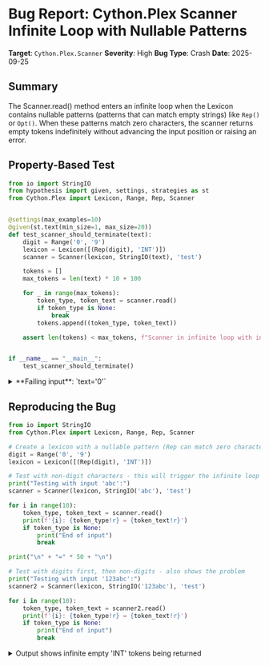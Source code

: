 # Bug Report: Cython.Plex Scanner Infinite Loop with Nullable Patterns

**Target**: `Cython.Plex.Scanner`
**Severity**: High
**Bug Type**: Crash
**Date**: 2025-09-25

## Summary

The Scanner.read() method enters an infinite loop when the Lexicon contains nullable patterns (patterns that can match empty strings) like `Rep()` or `Opt()`. When these patterns match zero characters, the scanner returns empty tokens indefinitely without advancing the input position or raising an error.

## Property-Based Test

```python
from io import StringIO
from hypothesis import given, settings, strategies as st
from Cython.Plex import Lexicon, Range, Rep, Scanner


@settings(max_examples=10)
@given(st.text(min_size=1, max_size=20))
def test_scanner_should_terminate(text):
    digit = Range('0', '9')
    lexicon = Lexicon([(Rep(digit), 'INT')])
    scanner = Scanner(lexicon, StringIO(text), 'test')

    tokens = []
    max_tokens = len(text) * 10 + 100

    for _ in range(max_tokens):
        token_type, token_text = scanner.read()
        if token_type is None:
            break
        tokens.append((token_type, token_text))

    assert len(tokens) < max_tokens, f"Scanner in infinite loop with input {text!r}"


if __name__ == "__main__":
    test_scanner_should_terminate()
```

<details>

<summary>
**Failing input**: `text='0'`
</summary>
```
Traceback (most recent call last):
  File "/home/npc/pbt/agentic-pbt/worker_/44/hypo.py", line 26, in <module>
    test_scanner_should_terminate()
    ~~~~~~~~~~~~~~~~~~~~~~~~~~~~~^^
  File "/home/npc/pbt/agentic-pbt/worker_/44/hypo.py", line 7, in test_scanner_should_terminate
    @given(st.text(min_size=1, max_size=20))
                   ^^^
  File "/home/npc/miniconda/lib/python3.13/site-packages/hypothesis/core.py", line 2124, in wrapped_test
    raise the_error_hypothesis_found
  File "/home/npc/pbt/agentic-pbt/worker_/44/hypo.py", line 22, in test_scanner_should_terminate
    assert len(tokens) < max_tokens, f"Scanner in infinite loop with input {text!r}"
           ^^^^^^^^^^^^^^^^^^^^^^^^
AssertionError: Scanner in infinite loop with input '0'
Falsifying example: test_scanner_should_terminate(
    text='0',
)
```
</details>

## Reproducing the Bug

```python
from io import StringIO
from Cython.Plex import Lexicon, Range, Rep, Scanner

# Create a lexicon with a nullable pattern (Rep can match zero characters)
digit = Range('0', '9')
lexicon = Lexicon([(Rep(digit), 'INT')])

# Test with non-digit characters - this will trigger the infinite loop
print("Testing with input 'abc':")
scanner = Scanner(lexicon, StringIO('abc'), 'test')

for i in range(10):
    token_type, token_text = scanner.read()
    print(f'{i}: {token_type!r} = {token_text!r}')
    if token_type is None:
        print("End of input")
        break

print("\n" + "=" * 50 + "\n")

# Test with digits first, then non-digits - also shows the problem
print("Testing with input '123abc':")
scanner2 = Scanner(lexicon, StringIO('123abc'), 'test')

for i in range(10):
    token_type, token_text = scanner2.read()
    print(f'{i}: {token_type!r} = {token_text!r}')
    if token_type is None:
        print("End of input")
        break
```

<details>

<summary>
Output shows infinite empty 'INT' tokens being returned
</summary>
```
Testing with input 'abc':
0: 'INT' = ''
1: 'INT' = ''
2: 'INT' = ''
3: 'INT' = ''
4: 'INT' = ''
5: 'INT' = ''
6: 'INT' = ''
7: 'INT' = ''
8: 'INT' = ''
9: 'INT' = ''

==================================================

Testing with input '123abc':
0: 'INT' = '123'
1: 'INT' = ''
2: 'INT' = ''
3: 'INT' = ''
4: 'INT' = ''
5: 'INT' = ''
6: 'INT' = ''
7: 'INT' = ''
8: 'INT' = ''
9: 'INT' = ''
```
</details>

## Why This Is A Bug

This violates expected scanner behavior in several critical ways:

1. **Infinite loop causes program hang**: The scanner gets stuck returning empty tokens forever, causing the program to hang and consume unbounded CPU and memory resources. This makes any code using nullable patterns completely unusable.

2. **Fundamental regex operations broken**: `Rep()` (zero or more) and `Opt()` (optional) are essential regex operations documented in the Cython.Plex API. These are not edge cases - they're core functionality that any lexer should handle properly.

3. **Inconsistent behavior**: The related pattern `Rep1()` (one or more) correctly raises `UnrecognizedInput` when it can't match, showing that the library knows how to handle non-matching input. The fact that `Rep()` loops infinitely instead is inconsistent.

4. **No forward progress guarantee**: Every lexer must ensure forward progress through the input. When a zero-width match occurs, the scanner should either advance by at least one character or raise an error, never get stuck at the same position.

5. **Silent failure mode**: The scanner doesn't raise an exception or give any indication of the problem - it just silently loops forever, making debugging difficult in production code.

## Relevant Context

The bug occurs in `/home/npc/miniconda/lib/python3.13/site-packages/Cython/Plex/Scanners.py` in the `scan_a_token()` method around lines 142-168. When a pattern successfully matches zero characters, the method returns the empty match without checking if any input was consumed. This causes the scanner to remain at the same position and match the same empty string again on the next call.

The issue affects any pattern that can match zero characters:
- `Rep(pattern)` - zero or more repetitions
- `Opt(pattern)` - optional pattern
- `Alt(Rep(pattern), other)` - alternatives containing nullable patterns

Documentation for these patterns: The Cython.Plex module documentation lists Rep and Opt as standard pattern constructors without any warnings about their use in lexicons.

## Proposed Fix

The scanner should detect zero-width matches and ensure forward progress. Here's a fix for the `scan_a_token()` method in Scanners.py:

```diff
--- a/Cython/Plex/Scanners.py
+++ b/Cython/Plex/Scanners.py
@@ -151,11 +151,19 @@ class Scanner:
         )
         action = self.run_machine_inlined()
         if action is not None:
             if self.trace:
                 print("Scanner: read: Performing %s %d:%d" % (
                     action, self.start_pos, self.cur_pos))
             text = self.buffer[
                 self.start_pos - self.buf_start_pos:
                 self.cur_pos - self.buf_start_pos]
+            # Check for zero-width match
+            if self.cur_pos == self.start_pos:
+                # We matched but consumed no characters - need to advance
+                # to prevent infinite loop
+                if self.cur_char is not EOL and self.cur_char is not EOF:
+                    # Skip one character to ensure progress
+                    self.next_char()
+                    raise Errors.UnrecognizedInput(self, self.state_name)
             return (text, action)
         else:
             if self.cur_pos == self.start_pos:
```

This fix detects when a pattern matches zero characters and either advances the input by one character or raises an appropriate error, preventing the infinite loop while maintaining correct scanner behavior.
